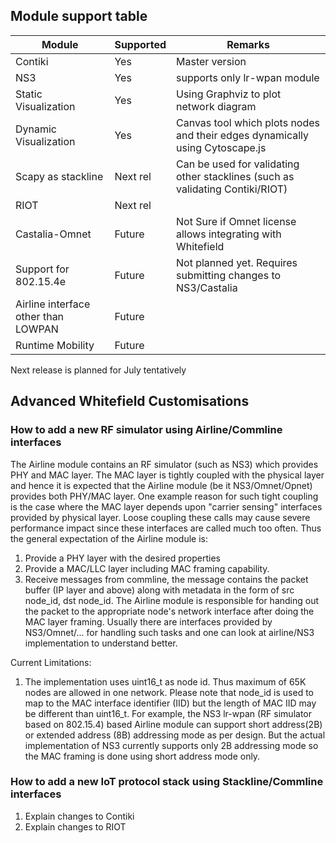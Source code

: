 ## Module support table
|Module|Supported|Remarks|
|------|---------|-------|
|Contiki|Yes|Master version|
|NS3|Yes|supports only lr-wpan module|
|Static Visualization|Yes|Using Graphviz to plot network diagram|
|Dynamic Visualization| Yes|Canvas tool which plots nodes and their edges dynamically using Cytoscape.js|
|Scapy as stackline|Next rel|Can be used for validating other stacklines (such as validating Contiki/RIOT)|
|RIOT|Next rel|
|Castalia-Omnet|Future|Not Sure if Omnet license allows integrating with Whitefield|
|Support for 802.15.4e|Future|Not planned yet. Requires submitting changes to NS3/Castalia|
|Airline interface other than LOWPAN|Future|
|Runtime Mobility|Future|


Next release is planned for July tentatively

## Advanced Whitefield Customisations

### How to add a new RF simulator using Airline/Commline interfaces
The Airline module contains an RF simulator (such as NS3) which provides PHY and MAC layer. The MAC layer is tightly coupled with the physical layer and hence it is expected that the Airline module (be it NS3/Omnet/Opnet) provides both PHY/MAC layer. One example reason for such tight coupling is the case where the MAC layer depends upon "carrier sensing" interfaces provided by physical layer. Loose coupling these calls may cause severe performance impact since these interfaces are called much too often. Thus the general expectation of the Airline module is:
1. Provide a PHY layer with the desired properties
2. Provide a MAC/LLC layer including MAC framing capability.
3. Receive messages from commline, the message contains the packet buffer (IP layer and above) along with metadata in the form of src node_id, dst node_id. The Airline module is responsible for handing out the packet to the appropriate node's network interface after doing the MAC layer framing. Usually there are interfaces provided by NS3/Omnet/... for handling such tasks and one can look at airline/NS3 implementation to understand better.

Current Limitations:
1. The implementation uses uint16_t as node id. Thus maximum of 65K nodes are allowed in one network. Please note that node_id is used to map to the MAC interface identifier (IID) but the length of MAC IID may be different than uint16_t. For example, the NS3 lr-wpan (RF simulator based on 802.15.4) based Airline module can support short address(2B) or extended address (8B) addressing mode as per design. But the actual implementation of NS3 currently supports only 2B addressing mode so the MAC framing is done using short address mode only.

### How to add a new IoT protocol stack using Stackline/Commline interfaces
  1. Explain changes to Contiki
  2. Explain changes to RIOT
